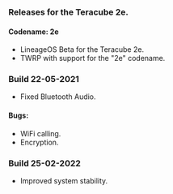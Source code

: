 ### Releases for the Teracube 2e.

#### Codename: 2e

- LineageOS Beta for the Teracube 2e.
- TWRP with support for the "2e" codename.

### Build 22-05-2021
- Fixed Bluetooth Audio.

#### Bugs:
- WiFi calling.
- Encryption.

### Build 25-02-2022
- Improved system stability.
